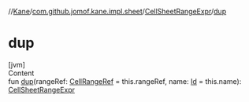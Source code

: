 //[Kane](../../index.md)/[com.github.jomof.kane.impl.sheet](../index.md)/[CellSheetRangeExpr](index.md)/[dup](dup.md)



# dup  
[jvm]  
Content  
fun [dup](dup.md)(rangeRef: [CellRangeRef](../../com.github.jomof.kane.impl/-cell-range-ref/index.md) = this.rangeRef, name: [Id](../../com.github.jomof.kane.impl/index.md#%5Bcom.github.jomof.kane.impl%2FId%2F%2F%2FPointingToDeclaration%2F%5D%2FClasslikes%2F-972340876) = this.name): [CellSheetRangeExpr](index.md)  



